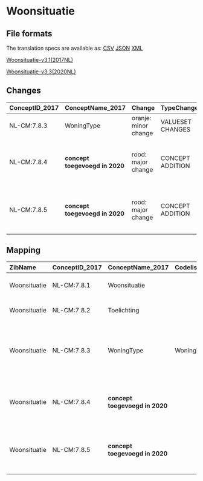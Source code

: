 # Woonsituatie
## File formats

The translation specs are available as: 
[CSV](../csv/Woonsituatie.csv) [JSON](../json/Woonsituatie.json) [XML](../xml/Woonsituatie.xml)



[Woonsituatie-v3.1(2017NL)](https://zibs.nl/wiki/Woonsituatie-v3.1(2017NL))

[Woonsituatie-v3.3(2020NL)](https://zibs.nl/wiki/Woonsituatie-v3.3(2020NL))









## Changes

| ConceptID_2017   | ConceptName_2017               | Change               | TypeChange       | Impact_heen   | TRANSLATIE_spec_heen                                        | Impact_terug   | TRANSLATIE_spec_terug                                       | Omschrijving                                                                    |
|:-----------------|:-------------------------------|:---------------------|:-----------------|:--------------|:------------------------------------------------------------|:---------------|:------------------------------------------------------------|:--------------------------------------------------------------------------------|
| NL-CM:7.8.3      | WoningType                     | oranje: minor change | VALUESET CHANGES | Low           | existing valueset [valuesetname] changed in [baseline 2020] | Medium         | existing valueset [valuesetname] changed in [baseline 2020] | Codelijst aangepast met meerdere aanpassingen                                   |
| NL-CM:7.8.4      | **concept toegevoegd in 2020** | rood: major change   | CONCEPT ADDITION | Low           |                                                             | High           | IF source <> [blank] THEN source -> target=[non-zib item]   | Aan het model twee elementen toegevoegd, WoningAanpassing en WoonOmstandigheid. |
| NL-CM:7.8.5      | **concept toegevoegd in 2020** | rood: major change   | CONCEPT ADDITION | Low           |                                                             | High           | IF source <> [blank] THEN source -> target=[non-zib item]   | Aan het model twee elementen toegevoegd, WoningAanpassing en WoonOmstandigheid. |

## Mapping

| ZibName      | ConceptID_2017   | ConceptName_2017               | Codelists_2017      | Change                  | ConceptID_2020   | ConceptName_2020   | Codelists_2020             | Bits                                  | Omschrijving                                                                    | TypeChange       | Impact_heen   | TRANSLATIE_spec_heen                                        | Impact_terug   | TRANSLATIE_spec_terug                                       |
|:-------------|:-----------------|:-------------------------------|:--------------------|:------------------------|:-----------------|:-------------------|:---------------------------|:--------------------------------------|:--------------------------------------------------------------------------------|:-----------------|:--------------|:------------------------------------------------------------|:---------------|:------------------------------------------------------------|
| Woonsituatie | NL-CM:7.8.1      | Woonsituatie                   |                     | groen: geen wijzigingen | NL-CM:7.8.1      | Woonsituatie       |                            |                                       |                                                                                 |                  |               |                                                             |                |                                                             |
| Woonsituatie | NL-CM:7.8.2      | Toelichting                    |                     | groen: geen wijzigingen | NL-CM:7.8.2      | Toelichting        |                            |                                       |                                                                                 |                  |               |                                                             |                |                                                             |
| Woonsituatie | NL-CM:7.8.3      | WoningType                     | WoningTypeCodelijst | oranje: minor change    | NL-CM:7.8.3      | WoningType         | WoningTypeCodelijst        | ZIB-653 ; ZIB-1100 ; ZIB-810 ; ZIB769 | Codelijst aangepast met meerdere aanpassingen                                   | VALUESET CHANGES | Low           | existing valueset [valuesetname] changed in [baseline 2020] | Medium         | existing valueset [valuesetname] changed in [baseline 2020] |
| Woonsituatie | NL-CM:7.8.4      | **concept toegevoegd in 2020** |                     | rood: major change      | NL-CM:7.8.4      | WoonOmstandigheid  | WoonOmstandigheidCodelijst | ZIB-694                               | Aan het model twee elementen toegevoegd, WoningAanpassing en WoonOmstandigheid. | CONCEPT ADDITION | Low           |                                                             | High           | IF source <> [blank] THEN source -> target=[non-zib item]   |
| Woonsituatie | NL-CM:7.8.5      | **concept toegevoegd in 2020** |                     | rood: major change      | NL-CM:7.8.5      | WoningAanpassing   | WoningAanpassingCodelijst  | ZIB-694                               | Aan het model twee elementen toegevoegd, WoningAanpassing en WoonOmstandigheid. | CONCEPT ADDITION | Low           |                                                             | High           | IF source <> [blank] THEN source -> target=[non-zib item]   |

